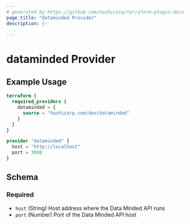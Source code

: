 ```yaml
---
# generated by https://github.com/hashicorp/terraform-plugin-docs
page_title: "dataminded Provider"
description: |-
  
---
```


# dataminded Provider



## Example Usage

```terraform
terraform {
  required_providers {
    dataminded = {
      source = "hashicorp.com/dev/dataminded"
    }
  }
}

provider "dataminded" {
  host = "http://localhost"
  port = 3000
}
```

<!-- schema generated by tfplugindocs -->
## Schema

### Required

- `host` (String) Host address where the Data Minded API runs
- `port` (Number) Port of the Data Minded API host
